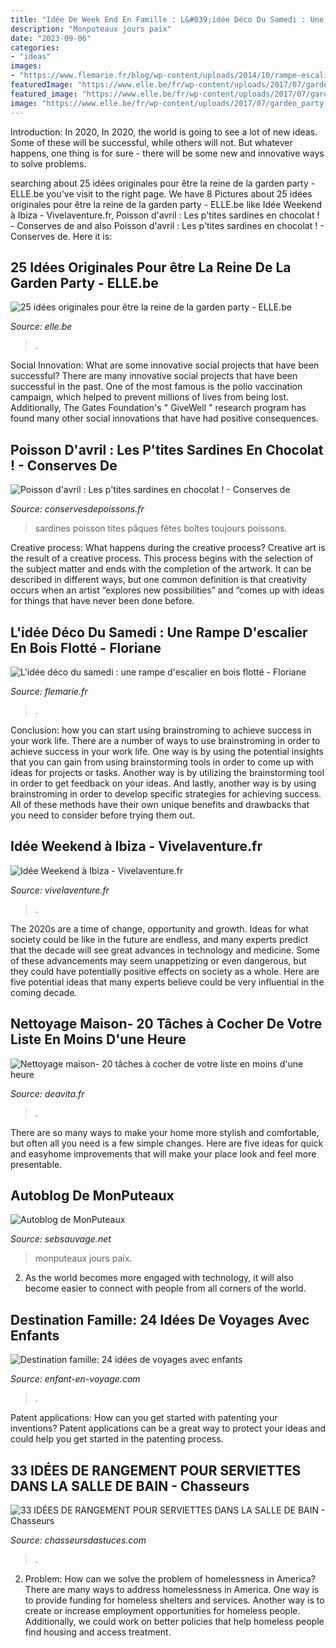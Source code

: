 ```yaml
---
title: "Idée De Week End En Famille : L&#039;idée Déco Du Samedi : Une Rampe D&#039;escalier En Bois Flotté"
description: "Monputeaux jours paix"
date: "2023-09-06"
categories:
- "ideas"
images:
- "https://www.flemarie.fr/blog/wp-content/uploads/2014/10/rampe-escalier.jpg"
featuredImage: "https://www.elle.be/fr/wp-content/uploads/2017/07/garden_party.jpg"
featured_image: "https://www.elle.be/fr/wp-content/uploads/2017/07/garden_party.jpg"
image: "https://www.elle.be/fr/wp-content/uploads/2017/07/garden_party.jpg"
---
```



Introduction: In 2020,
In 2020, the world is going to see a lot of new ideas. Some of these will be successful, while others will not. But whatever happens, one thing is for sure - there will be some new and innovative ways to solve problems.

	

		
searching about 25 idées originales pour être la reine de la garden party - ELLE.be you've visit to the right page. We have 8 Pictures about 25 idées originales pour être la reine de la garden party - ELLE.be like Idée Weekend à Ibiza - Vivelaventure.fr, Poisson d&#039;avril : Les p&#039;tites sardines en chocolat ! - Conserves de and also Poisson d&#039;avril : Les p&#039;tites sardines en chocolat ! - Conserves de. Here it is:
		
    
## 25 Idées Originales Pour être La Reine De La Garden Party - ELLE.be

<img loading=lazy src="https://www.elle.be/fr/wp-content/uploads/2017/07/garden_party.jpg" onerror="this.onerror=null;this.src='https://tse4.mm.bing.net/th?id=OIP.7yGtS9bpshPPWsXuxv6d2wHaJ8&amp;pid=15.1';" alt="25 idées originales pour être la reine de la garden party - ELLE.be">

_Source: elle.be_

>. 

	

Social Innovation: What are some innovative social projects that have been successful?
There are many innovative social projects that have been successful in the past. One of the most famous is the polio vaccination campaign, which helped to prevent millions of lives from being lost. Additionally, The Gates Foundation's " GiveWell " research program has found many other social innovations that have had positive consequences.

    
## Poisson D&#039;avril : Les P&#039;tites Sardines En Chocolat ! - Conserves De

<img loading=lazy src="http://conservesdepoissons.fr/wp-content/uploads/2017/03/SARDINES2-1024x738.jpg" onerror="this.onerror=null;this.src='https://tse2.mm.bing.net/th?id=OIP.eT224kGmY8Z_cHI79QoDEwHaFV&amp;pid=15.1';" alt="Poisson d&#039;avril : Les p&#039;tites sardines en chocolat ! - Conserves de">

_Source: conservesdepoissons.fr_

>sardines poisson tites pâques fêtes boîtes toujours poissons. 

	

Creative process: What happens during the creative process?
Creative art is the result of a creative process. This process begins with the selection of the subject matter and ends with the completion of the artwork. It can be described in different ways, but one common definition is that creativity occurs when an artist “explores new possibilities” and “comes up with ideas for things that have never been done before.

    
## L&#039;idée Déco Du Samedi : Une Rampe D&#039;escalier En Bois Flotté - Floriane

<img loading=lazy src="https://www.flemarie.fr/blog/wp-content/uploads/2014/10/rampe-escalier.jpg" onerror="this.onerror=null;this.src='https://tse1.mm.bing.net/th?id=OIP.xkQTfxVR_miSZzP-nHbkjAHaLG&amp;pid=15.1';" alt="L&#039;idée déco du samedi : une rampe d&#039;escalier en bois flotté - Floriane">

_Source: flemarie.fr_

>. 

	

Conclusion: how you can start using brainstroming to achieve success in your work life.
There are a number of ways to use brainstroming in order to achieve success in your work life. One way is by using the potential insights that you can gain from using brainstorming tools in order to come up with ideas for projects or tasks. Another way is by utilizing the brainstorming tool in order to get feedback on your ideas. And lastly, another way is by using brainstroming in order to develop specific strategies for achieving success. All of these methods have their own unique benefits and drawbacks that you need to consider before trying them out.

    
## Idée Weekend à Ibiza - Vivelaventure.fr

<img loading=lazy src="https://www.vivelaventure.fr/wp-content/uploads/Ibiza-weekend.jpg" onerror="this.onerror=null;this.src='https://tse2.mm.bing.net/th?id=OIP.3nErqxn_70yQjM0Uggkx_wHaE7&amp;pid=15.1';" alt="Idée Weekend à Ibiza - Vivelaventure.fr">

_Source: vivelaventure.fr_

>. 

	

The 2020s are a time of change, opportunity and growth. Ideas for what society could be like in the future are endless, and many experts predict that the decade will see great advances in technology and medicine. Some of these advancements may seem unappetizing or even dangerous, but they could have potentially positive effects on society as a whole. Here are five potential ideas that many experts believe could be very influential in the coming decade.

    
## Nettoyage Maison- 20 Tâches à Cocher De Votre Liste En Moins D&#039;une Heure

<img loading=lazy src="https://deavita.fr/wp-content/uploads/2018/04/nettoyage-maison-salle-de-bains-et-cuisine-produits-faits-maison.jpg" onerror="this.onerror=null;this.src='https://tse1.mm.bing.net/th?id=OIP.2voYEgC-rS3D_g89ix6pagHaD3&amp;pid=15.1';" alt="Nettoyage maison- 20 tâches à cocher de votre liste en moins d&#039;une heure">

_Source: deavita.fr_

>. 

	

There are so many ways to make your home more stylish and comfortable, but often all you need is a few simple changes. Here are five ideas for quick and easyhome improvements that will make your place look and feel more presentable.

    
## Autoblog De MonPuteaux

<img loading=lazy src="http://puteaux.typepad.com/.a/6a00d8341c339153ef01bb09d60c29970d-350wi" onerror="this.onerror=null;this.src='https://tse2.mm.bing.net/th?id=OIP.htwzd7vn9qkk3e4-V0s1lQHaJ4&amp;pid=15.1';" alt="Autoblog de MonPuteaux">

_Source: sebsauvage.net_

>monputeaux jours paix. 

	

2. As the world becomes more engaged with technology, it will also become easier to connect with people from all corners of the world. 

    
## Destination Famille: 24 Idées De Voyages Avec Enfants

<img loading=lazy src="https://www.enfant-en-voyage.com/wp-content/uploads/2015/03/voyage-destination.jpg" onerror="this.onerror=null;this.src='https://tse2.mm.bing.net/th?id=OIP.LxIsTyx9cDmvP2vlS8t8DwHaD2&amp;pid=15.1';" alt="Destination famille: 24 idées de voyages avec enfants">

_Source: enfant-en-voyage.com_

>. 

	

Patent applications: How can you get started with patenting your inventions?
Patent applications can be a great way to protect your ideas and could help you get started in the patenting process.

    
## 33 IDÉES DE RANGEMENT POUR SERVIETTES DANS LA SALLE DE BAIN - Chasseurs

<img loading=lazy src="http://chasseursdastuces.com/wp-content/uploads/2017/10/Rangement-en-verre-pour-serviettes.jpg" onerror="this.onerror=null;this.src='https://tse2.mm.bing.net/th?id=OIP.UvNY1frFQOFi6TxfBbHwsQHaK_&amp;pid=15.1';" alt="33 IDÉES DE RANGEMENT POUR SERVIETTES DANS LA SALLE DE BAIN - Chasseurs">

_Source: chasseursdastuces.com_

>. 

	

2. Problem:
How can we solve the problem of homelessness in America?
There are many ways to address homelessness in America. One way is to provide funding for homeless shelters and services. Another way is to create or increase employment opportunities for homeless people. Additionally, we could work on better policies that help homeless people find housing and access treatment.

